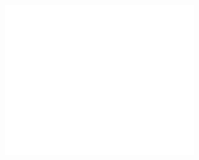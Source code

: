 <div align="center">
	<br>
		<img src="stats.svg" width="800" height="400" alt="Click to see the source">
	<br>
</div>

